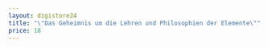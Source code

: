 ```yaml
---
layout: digistore24
title: "\"Das Geheimnis um die Lehren und Philosophien der Elemente\""
price: 18
---
```

